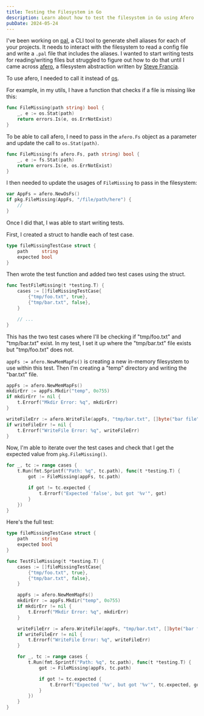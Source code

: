 ```yaml
---
title: Testing the Filesystem in Go
description: Learn about how to test the filesystem in Go using Afero
pubDate: 2024-05-24
---
```


I've been working on [pal](https://github.com/jaytyrrell13/pal), a CLI tool to generate shell aliases for each of your projects. It needs to interact with the filesystem to read a config file and write a `.pal` file that includes the aliases. I wanted to start writing tests for reading/writing files but struggled to figure out how to do that until I came across [afero](https://github.com/spf13/afero), a filesystem abstraction written by [Steve Francia](https://spf13.com/).

To use afero, I needed to call it instead of [os](https://pkg.go.dev/os@go1.22.3).

For example, in my utils, I have a function that checks if a file is missing like this:

```go
func FileMissing(path string) bool {
	_, e := os.Stat(path)
	return errors.Is(e, os.ErrNotExist)
}
```

To be able to call afero, I need to pass in the `afero.Fs` object as a parameter and update the call to `os.Stat(path)`.

```go
func FileMissing(fs afero.Fs, path string) bool {
	_, e := fs.Stat(path)
	return errors.Is(e, os.ErrNotExist)
}
```

I then needed to update the usages of `FileMissing` to pass in the filesystem:

```go
var AppFs = afero.NewOsFs()
if pkg.FileMissing(AppFs, "/file/path/here") {
	//
}
```

Once I did that, I was able to start writing tests.

First, I created a struct to handle each of test case.

```go
type fileMissingTestCase struct {
	path     string
	expected bool
}
```

Then wrote the test function and added two test cases using the struct.

```go
func TestFileMissing(t *testing.T) {
	cases := []fileMissingTestCase{
		{"tmp/foo.txt", true},
		{"tmp/bar.txt", false},
	}

	// ...
}
```

This has the two test cases where I'll be checking if "tmp/foo.txt" and "tmp/bar.txt" exist. In my test, I set it up where the "tmp/bar.txt" file exists but "tmp/foo.txt" does not.

`appFs := afero.NewMemMapFs()` is creating a new in-memory filesystem to use within this test. Then I'm creating a "temp" directory and writing the "bar.txt" file.

```go
appFs := afero.NewMemMapFs()
mkdirErr := appFs.Mkdir("temp", 0o755)
if mkdirErr != nil {
	t.Errorf("Mkdir Error: %q", mkdirErr)
}

writeFileErr := afero.WriteFile(appFs, "tmp/bar.txt", []byte("bar file"), 0o644)
if writeFileErr != nil {
	t.Errorf("WriteFile Error: %q", writeFileErr)
}
```

Now, I'm able to iterate over the test cases and check that I get the expected value from `pkg.FileMissing()`.

```go
for _, tc := range cases {
	t.Run(fmt.Sprintf("Path: %q", tc.path), func(t *testing.T) {
		got := FileMissing(appFs, tc.path)

		if got != tc.expected {
			t.Errorf("Expected 'false', but got '%v'", got)
		}
	})
}
```

Here's the full test:

```go
type fileMissingTestCase struct {
	path     string
	expected bool
}

func TestFileMissing(t *testing.T) {
	cases := []fileMissingTestCase{
		{"tmp/foo.txt", true},
		{"tmp/bar.txt", false},
	}

	appFs := afero.NewMemMapFs()
	mkdirErr := appFs.Mkdir("temp", 0o755)
	if mkdirErr != nil {
		t.Errorf("Mkdir Error: %q", mkdirErr)
	}

	writeFileErr := afero.WriteFile(appFs, "tmp/bar.txt", []byte("bar file"), 0o644)
	if writeFileErr != nil {
		t.Errorf("WriteFile Error: %q", writeFileErr)
	}

	for _, tc := range cases {
		t.Run(fmt.Sprintf("Path: %q", tc.path), func(t *testing.T) {
			got := FileMissing(appFs, tc.path)

			if got != tc.expected {
				t.Errorf("Expected '%v', but got '%v'", tc.expected, got)
			}
		})
	}
}
```
